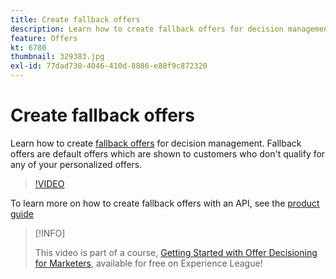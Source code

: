 ```yaml
---
title: Create fallback offers
description: Learn how to create fallback offers for decision management. Fallback offers have eligibility rules associated with them to help you show them only to relevant customers.
feature: Offers
kt: 6780
thumbnail: 329383.jpg
exl-id: 77dad738-4046-410d-8886-e88f9c872320
---
```

# Create fallback offers

Learn how to create [fallback offers](https://experienceleague.adobe.com/docs/journey-optimizer/using/offer-decisioniong/managing-offers-in-the-offer-library/creating-fallback-offers.html) for decision management. Fallback offers are default offers which are shown to customers who don't qualify for any of your personalized offers.

>[!VIDEO](https://video.tv.adobe.com/v/329383?quality=12&learn=on)

To learn more on how to create fallback offers with an API, see the [product guide](https://experienceleague.adobe.com/docs/journey-optimizer/using/offer-decisioniong/api-reference/offers-api/fallback-offers/create.html)

>[!INFO]
>
> This video is part of a course, [Getting Started with Offer Decisioning for Marketers](https://experienceleague.adobe.com/?recommended=ExperiencePlatform-U-1-2020.1.offerdecisioning), available for free on Experience League!
